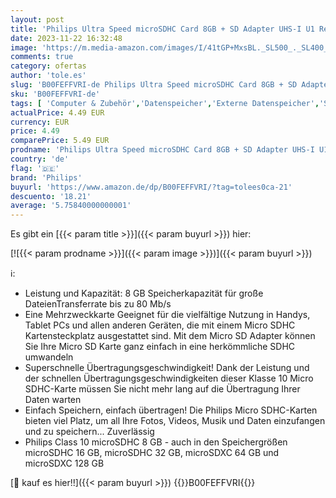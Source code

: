 ```yaml
---
layout: post
title: 'Philips Ultra Speed microSDHC Card 8GB + SD Adapter UHS-I U1 Reads up to 80MB/s A1 Fast App Performance V10 Memory Card for Smartphones  Tablet PC  Card Reader  Full HD Video'
date: 2023-11-22 16:32:48
image: 'https://m.media-amazon.com/images/I/41tGP+MxsBL._SL500_._SL400_.jpg'
comments: true
category: ofertas
author: 'tole.es'
slug: 'B00FEFFVRI-de Philips Ultra Speed microSDHC Card 8GB + SD Adapter UHS-I...'
sku: 'B00FEFFVRI-de'
tags: [ 'Computer & Zubehör','Datenspeicher','Externe Datenspeicher','SecureDigital-Cards','Speicherkarten','philips','🇩🇪', ]
actualPrice: 4.49 EUR
currency: EUR
price: 4.49
comparePrice: 5.49 EUR
prodname: 'Philips Ultra Speed microSDHC Card 8GB + SD Adapter UHS-I U1 Reads up to 80MB/s A1 Fast App Performance V10 Memory Card for Smartphones  Tablet PC  Card Reader  Full HD Video'
country: 'de'
flag: '🇩🇪'
brand: 'Philips'
buyurl: 'https://www.amazon.de/dp/B00FEFFVRI/?tag=tolees0ca-21'
descuento: '18.21'
average: '5.75840000000001'
---
```


Es gibt ein [{{< param title >}}]({{< param buyurl >}}) hier:

[![{{< param prodname >}}]({{< param image >}})]({{< param buyurl >}})

ℹ️:

- Leistung und Kapazität: 8 GB Speicherkapazität für große DateienTransferrate bis zu 80 Mb/s
- Eine Mehrzweckkarte Geeignet für die vielfältige Nutzung in Handys, Tablet PCs und allen anderen Geräten, die mit einem Micro SDHC Kartensteckplatz ausgestattet sind. Mit dem Micro SD Adapter können Sie Ihre Micro SD Karte ganz einfach in eine herkömmliche SDHC umwandeln
- Superschnelle Übertragungsgeschwindigkeit! Dank der Leistung und der schnellen Übertragungsgeschwindigkeiten dieser Klasse 10 Micro SDHC-Karte müssen Sie nicht mehr lang auf die Übertragung Ihrer Daten warten
- Einfach Speichern, einfach übertragen! Die Philips Micro SDHC-Karten bieten viel Platz, um all Ihre Fotos, Videos, Musik und Daten einzufangen und zu speichern... Zuverlässig
- Philips Class 10 microSDHC 8 GB - auch in den Speichergrößen microSDHC 16 GB, microSDHC 32 GB, microSDXC 64 GB und microSDXC 128 GB

[🛒 kauf es hier!!]({{< param buyurl >}})
{{<world>}}B00FEFFVRI{{</world>}}
